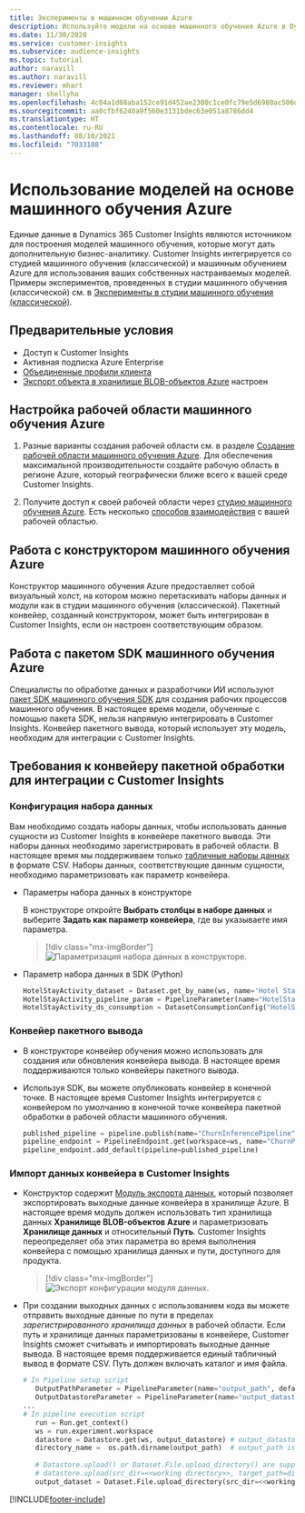 ```yaml
---
title: Эксперименты в машинном обучении Azure
description: Используйте модели на основе машинного обучения Azure в Dynamics 365 Customer Insights.
ms.date: 11/30/2020
ms.service: customer-insights
ms.subservice: audience-insights
ms.topic: tutorial
author: naravill
ms.author: naravill
ms.reviewer: mhart
manager: shellyha
ms.openlocfilehash: 4c04a1d08aba152ce91d452ae2300c1ce0fc79e5d6980ac506dc40d9914c9fca
ms.sourcegitcommit: aa0cfbf6240a9f560e3131bdec63e051a8786dd4
ms.translationtype: HT
ms.contentlocale: ru-RU
ms.lasthandoff: 08/10/2021
ms.locfileid: "7033188"
---
```

# <a name="use-azure-machine-learning-based-models"></a>Использование моделей на основе машинного обучения Azure

Единые данные в Dynamics 365 Customer Insights являются источником для построения моделей машинного обучения, которые могут дать дополнительную бизнес-аналитику. Customer Insights интегрируется со студией машинного обучения (классической) и машинным обучением Azure для использования ваших собственных настраиваемых моделей. Примеры экспериментов, проведенных в студии машинного обучения (классической) см. в [Эксперименты в студии машинного обучения (классической)](machine-learning-studio-experiments.md). 

## <a name="prerequisites"></a>Предварительные условия

- Доступ к Customer Insights
- Активная подписка Azure Enterprise
- [Объединенные профили клиента](data-unification.md)
- [Экспорт объекта в хранилище BLOB-объектов Azure](export-azure-blob-storage.md) настроен

## <a name="set-up-azure-machine-learning-workspace"></a>Настройка рабочей области машинного обучения Azure

1. Разные варианты создания рабочей области см. в разделе [Создание рабочей области машинного обучения Azure](/azure/machine-learning/concept-workspace#-create-a-workspace). Для обеспечения максимальной производительности создайте рабочую область в регионе Azure, который географически ближе всего к вашей среде Customer Insights.

1. Получите доступ к своей рабочей области через [студию машинного обучения Azure](https://ml.azure.com/). Есть несколько [способов взаимодействия](/azure/machine-learning/concept-workspace#tools-for-workspace-interaction) с вашей рабочей областью.

## <a name="work-with-azure-machine-learning-designer"></a>Работа с конструктором машинного обучения Azure

Конструктор машинного обучения Azure предоставляет собой визуальный холст, на котором можно перетаскивать наборы данных и модули как в студии машинного обучения (классической). Пакетный конвейер, созданный конструктором, может быть интегрирован в Customer Insights, если он настроен соответствующим образом. 
   
## <a name="working-with-azure-machine-learning-sdk"></a>Работа с пакетом SDK машинного обучения Azure

Специалисты по обработке данных и разработчики ИИ используют [пакет SDK машинного обучения SDK](/python/api/overview/azure/ml/?preserve-view=true&view=azure-ml-py) для создания рабочих процессов машинного обучения. В настоящее время модели, обученные с помощью пакета SDK, нельзя напрямую интегрировать в Customer Insights. Конвейер пакетного вывода, который использует эту модель, необходим для интеграции с Customer Insights.

## <a name="batch-pipeline-requirements-to-integrate-with-customer-insights"></a>Требования к конвейеру пакетной обработки для интеграции с Customer Insights

### <a name="dataset-configuration"></a>Конфигурация набора данных

Вам необходимо создать наборы данных, чтобы использовать данные сущности из Customer Insights в конвейере пакетного вывода. Эти наборы данных необходимо зарегистрировать в рабочей области. В настоящее время мы поддерживаем только [табличные наборы данных](/azure/machine-learning/how-to-create-register-datasets#tabulardataset) в формате CSV. Наборы данных, соответствующие данным сущности, необходимо параметризовать как параметр конвейера.
   
* Параметры набора данных в конструкторе
   
     В конструкторе откройте **Выбрать столбцы в наборе данных** и выберите **Задать как параметр конвейера**, где вы указываете имя параметра.

     > [!div class="mx-imgBorder"]
     > ![Параметризация набора данных в конструкторе.](media/intelligence-designer-dataset-parameters.png "Параметризация набора данных в конструкторе")
   
* Параметр набора данных в SDK (Python)
   
   ```python
   HotelStayActivity_dataset = Dataset.get_by_name(ws, name='Hotel Stay Activity Data')
   HotelStayActivity_pipeline_param = PipelineParameter(name="HotelStayActivity_pipeline_param", default_value=HotelStayActivity_dataset)
   HotelStayActivity_ds_consumption = DatasetConsumptionConfig("HotelStayActivity_dataset", HotelStayActivity_pipeline_param)
   ```

### <a name="batch-inference-pipeline"></a>Конвейер пакетного вывода
  
* В конструкторе конвейер обучения можно использовать для создания или обновления конвейера вывода. В настоящее время поддерживаются только конвейеры пакетного вывода.

* Используя SDK, вы можете опубликовать конвейер в конечной точке. В настоящее время Customer Insights интегрируется с конвейером по умолчанию в конечной точке конвейера пакетной обработки в рабочей области машинного обучения.
   
   ```python
   published_pipeline = pipeline.publish(name="ChurnInferencePipeline", description="Published Churn Inference pipeline")
   pipeline_endpoint = PipelineEndpoint.get(workspace=ws, name="ChurnPipelineEndpoint") 
   pipeline_endpoint.add_default(pipeline=published_pipeline)
   ```

### <a name="import-pipeline-data-into-customer-insights"></a>Импорт данных конвейера в Customer Insights

* Конструктор содержит [Модуль экспорта данных](/azure/machine-learning/algorithm-module-reference/export-data), который позволяет экспортировать выходные данные конвейера в хранилище Azure. В настоящее время модуль должен использовать тип хранилища данных **Хранилище BLOB-объектов Azure** и параметризовать **Хранилище данных** и относительный **Путь**. Customer Insights переопределяет оба этих параметра во время выполнения конвейера с помощью хранилища данных и пути, доступного для продукта.
   > [!div class="mx-imgBorder"]
   > ![Экспорт конфигурации модуля данных.](media/intelligence-designer-importdata.png "Экспорт конфигурации модуля данных")
   
* При создании выходных данных с использованием кода вы можете отправить выходные данные по пути в пределах *зарегистрированного хранилища данных* в рабочей области. Если путь и хранилище данных параметризованы в конвейере, Customer Insights сможет считывать и импортировать выходные данные вывода. В настоящее время поддерживается единый табличный вывод в формате CSV. Путь должен включать каталог и имя файла.

   ```python
   # In Pipeline setup script
      OutputPathParameter = PipelineParameter(name="output_path", default_value="HotelChurnOutput/HotelChurnOutput.csv")
      OutputDatastoreParameter = PipelineParameter(name="output_datastore", default_value="workspaceblobstore")
   ...
   # In pipeline execution script
      run = Run.get_context()
      ws = run.experiment.workspace
      datastore = Datastore.get(ws, output_datastore) # output_datastore is parameterized
      directory_name =  os.path.dirname(output_path)  # output_path is parameterized.
      
      # Datastore.upload() or Dataset.File.upload_directory() are supported methods to uplaod the data
      # datastore.upload(src_dir=<<working directory>>, target_path=directory_name, overwrite=False, show_progress=True)
      output_dataset = Dataset.File.upload_directory(src_dir=<<working directory>>, target = (datastore, directory_name)) # Remove trailing "/" from directory_name
   ```


[!INCLUDE[footer-include](../includes/footer-banner.md)]
